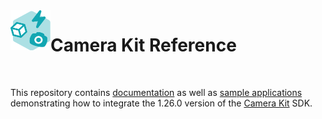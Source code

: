 <img align="left" width="64" height="64" src="docs/camerakit_icon.svg">

# Camera Kit Reference

</br>

This repository contains [documentation](./docs) as well as [sample applications](./samples) demonstrating how to integrate the 1.26.0 version of the [Camera Kit](https://kit.snapchat.com/camera-kit) SDK.
